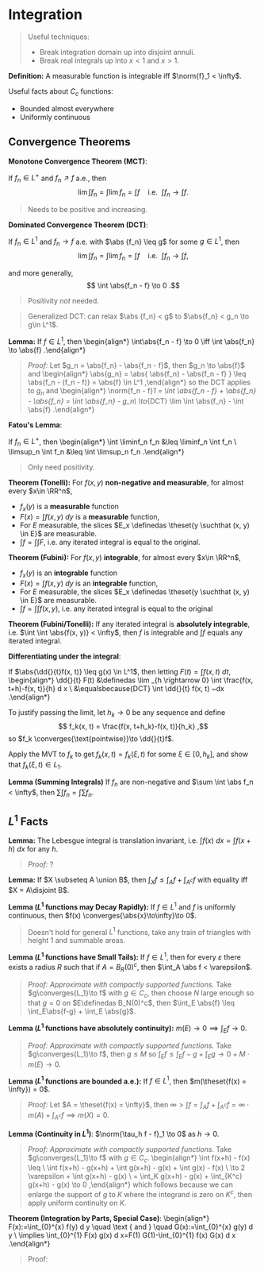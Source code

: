 # Integration

> Useful techniques: 
>
> - Break integration domain up into disjoint annuli.
> - Break real integrals up into $x < 1$ and $x>1$.

**Definition:**
A measurable function is integrable iff $\norm{f}_1 < \infty$.

Useful facts about $C_c$ functions:

- Bounded almost everywhere
- Uniformly continuous

## Convergence Theorems

**Monotone Convergence Theorem (MCT)**:

If $f_n \in L^+$ and $f_n \nearrow f$ a.e., then
$$
\lim \int f_n
= \int \lim f_n = \int f
\quad \text{i.e.}~~ \int f_n \to \int f
.$$

> Needs to be positive and increasing.

**Dominated Convergence Theorem (DCT)**:

If $f_n \in L^1$ and $f_n \to f$ a.e. with $\abs {f_n} \leq g$ for some $g\in L^1$, then
$$
\lim \int f_n = \int \lim f_n = \int f \quad \text{i.e.}~~ \int f_n \to \int f
,$$

and more generally,
$$
\int \abs{f_n - f} \to 0
.$$

> Positivity *not* needed.

> Generalized DCT: can relax $\abs {f_n} < g$ to $\abs{f_n} < g_n \to g\in L^1$.

**Lemma:**
If $f\in L^1$, then
\begin{align*}
\int\abs{f_n - f} \to 0 \iff \int \abs{f_n} \to \abs{f}
.\end{align*}

> *Proof:* Let $g_n = \abs{f_n} - \abs{f_n - f}$, then $g_n \to \abs{f}$ and 
\begin{align*}
\abs{g_n} = \abs{ \abs{f_n} - \abs{f_n - f} } \leq \abs{f_n - (f_n - f)} = \abs{f} \in L^1
,\end{align*}
so the DCT applies to $g_n$ and
\begin{align*}
\norm{f_n - f}_1 = \int \abs{f_n - f} + \abs{f_n} - \abs{f_n}
= \int \abs{f_n} - g_n\\
\to_{DCT} \lim \int \abs{f_n} - \int \abs{f}
.\end{align*}


**Fatou's Lemma**:

If $f_n \in L^+$, then
\begin{align*}
\int \liminf_n f_n &\leq \liminf_n \int f_n \\
\limsup_n \int f_n &\leq \int \limsup_n f_n
.\end{align*}

> Only need positivity.

**Theorem (Tonelli):**
For $f(x, y)$ **non-negative and measurable**, for almost every $x\in \RR^n$, 

- $f_x(y)$ is a **measurable** function
- $F(x) = \int f(x, y) ~dy$ is a **measurable** function,
- For $E$ measurable, the slices $E_x \definedas \theset{y \suchthat (x, y) \in E}$ are measurable.
- $\int f = \int \int F$, i.e. any iterated integral is equal to the original.

**Theorem (Fubini):**
For $f(x, y)$ **integrable**, for almost every $x\in \RR^n$, 

- $f_x(y)$ is an **integrable** function
- $F(x) = \int f(x, y) ~dy$ is an **integrable** function,
- For $E$ measurable, the slices $E_x \definedas \theset{y \suchthat (x, y) \in E}$ are measurable.
- $\int f = \int \int f(x,y)$, i.e. any iterated integral is equal to the original

**Theorem (Fubini/Tonelli):**
If any iterated integral is **absolutely integrable**, i.e. $\int \int \abs{f(x, y)} < \infty$, then $f$ is integrable and $\int f$ equals any iterated integral.

**Differentiating under the integral**:

If $\abs{\dd{}{t}f(x, t)} \leq g(x) \in L^1$, then letting $F(t) = \int f(x, t) ~dt$,
\begin{align*}
\dd{}{t} F(t)
&\definedas \lim _{h \rightarrow 0} \int \frac{f(x, t+h)-f(x, t)}{h} d x \\
&\equalsbecause{DCT} \int \dd{}{t} f(x, t) ~dx
.\end{align*}

To justify passing the limit, let $h_k \to 0$ be any sequence and define
$$
f_k(x, t) = \frac{f(x, t+h_k)-f(x, t)}{h_k}
,$$
so $f_k \converges{\text{pointwise}}\to \dd{}{t}f$.

Apply the MVT to $f_k$ to get $f_k(x, t) = f_k(\xi, t)$ for some $\xi \in [0, h_k]$, and show that $f_k(\xi, t) \in L_1$.


**Lemma (Summing Integrals)**
If $f_n$ are non-negative and $\sum \int \abs f_n < \infty$, then $\sum \int f_n = \int \sum f_n$.

## $L^1$ Facts

**Lemma:**
The Lebesgue integral is translation invariant, i.e. 
$\int f(x) ~dx = \int f(x + h) ~dx$ for any $h$.

> *Proof:* ?

**Lemma:**
If $X \subseteq A \union B$, then $\int_X f \leq \int_A f + \int_{A^c} f$ with equality iff $X = A\disjoint B$.



**Lemma ($L^1$ functions may Decay Rapidly):**
If $f \in L^1$ and $f$ is uniformly continuous, then $f(x) \converges{\abs{x}\to\infty}\to 0$.

> Doesn't hold for general $L^1$ functions, take any train of triangles with height 1 and summable areas.

**Lemma ($L^1$ functions have Small Tails):**
If $f\in L^1$, then for every $\varepsilon$ there exists a radius $R$ such that if $A = B_R(0)^c$, then $\int_A \abs f < \varepsilon$. 

> *Proof: Approximate with compactly supported functions.* 
> Take $g\converges{L_1}\to f$ with $g\in C_c$, then choose $N$ large enough so that $g=0$ on $E\definedas B_N(0)^c$, then $\int_E \abs{f} \leq \int_E\abs{f-g} + \int_E \abs{g}$.

**Lemma ($L^1$ functions have absolutely continuity):**
$m(E) \to 0 \implies \int_E f \to 0$.

> *Proof: Approximate with compactly supported functions.*
> Take $g\converges{L_1}\to f$, then $g \leq M$ so $\int_E{f} \leq \int_E{f-g} + \int_E g \to 0 + M \cdot m(E) \to 0$.

**Lemma ($L^1$ functions are bounded a.e.):**
If $f\in L^1$, then $m(\theset{f(x) = \infty}) = 0$.

> *Proof:*
> Let $A = \theset{f(x) = \infty}$, then $\infty > \int f = \int_A f + \int_{A^c} f = \infty \cdot m(A) + \int_{A^c} f \implies m(X) =0$.

**Lemma (Continuity in $L^1$)**:
$\norm{\tau_h f - f}_1 \to 0$ as $h\to 0$.

> *Proof: Approximate with compactly supported functions*.
> Take $g\converges{L_1}\to f$ with $g\in C_c$.
\begin{align*}
\int f(x+h) - f(x) \leq \\ 
\int f(x+h) - g(x+h) + \int g(x+h) - g(x) + \int g(x) - f(x) \\
\to 2 \varepsilon + \int g(x+h) - g(x) \\
= \int_K g(x+h) - g(x) + \int_{K^c} g(x+h) - g(x) \to 0
,\end{align*}
> which follows because we can enlarge the support of $g$ to $K$ where the integrand is zero on $K^c$, then apply uniform continuity on $K$.

**Theorem (Integration by Parts, Special Case)**:
\begin{align*}
F(x):=\int_{0}^{x} f(y) d y \quad \text { and } \quad G(x):=\int_{0}^{x} g(y) d y \\ 
\implies
\int_{0}^{1} F(x) g(x) d x=F(1) G(1)-\int_{0}^{1} f(x) G(x) d x
.\end{align*}

> Proof:

